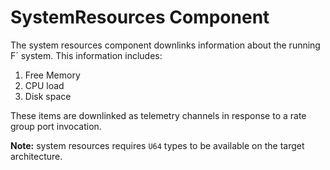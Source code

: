 # SystemResources Component

The system resources component downlinks information about the running F´ system. This information includes:

1. Free Memory
2. CPU load
3. Disk space

These items are downlinked as telemetry channels in response to a rate group port invocation.

**Note:** system resources requires `U64` types to be available on the target architecture.